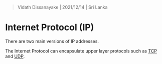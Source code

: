 > Vidath Dissanayake | 2021/12/14 | Sri Lanka

# Internet Protocol (IP)

There are two main versions of IP addresses.

The Internet Protocol can encapsulate upper layer protocols such as [TCP](../transport%20layer/TCP.md) and [UDP](../transport%20layer/UDP.md).